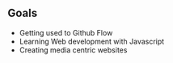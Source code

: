 ## Goals

- Getting used to Github Flow
- Learning Web development with Javascript
- Creating media centric websites
